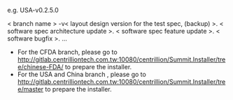 e.g. USA-v0.2.5.0

< branch name >
-v< layout design version for the test spec, (backup) >.
< software spec architecture update >.
< software spec feature update >.
< software bugfix >.
...

* For the CFDA branch, please go to http://gitlab.centrilliontech.com.tw:10080/centrillion/Summit.Installer/tree/chinese-FDA/ to prepare the installer.
* For the USA and China branch , please go to http://gitlab.centrilliontech.com.tw:10080/centrillion/Summit.Installer/tree/master to prepare the installer.
